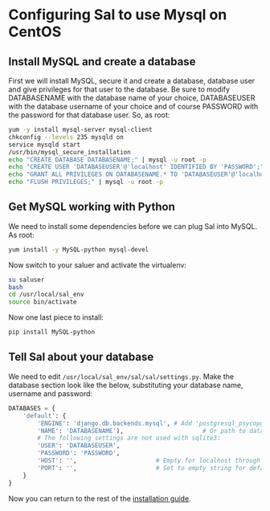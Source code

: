 # Configuring Sal to use Mysql on CentOS

## Install MySQL and create a database

First we will install MySQL, secure it and create a database, database user and give privileges for that user to the database. Be sure to modify DATABASENAME with the database name of your choice, DATABASEUSER with the database username of your choice and of course PASSWORD with the password for that database user. So, as root:

``` bash
yum -y install mysql-server mysql-client
chkconfig --levels 235 mysqld on
service mysqld start
/usr/bin/mysql_secure_installation
echo "CREATE DATABASE DATABASENAME;" | mysql -u root -p
echo "CREATE USER 'DATABASEUSER'@'localhost' IDENTIFIED BY 'PASSWORD';" | mysql -u root -p
echo "GRANT ALL PRIVILEGES ON DATABASENAME.* TO 'DATABASEUSER'@'localhost';" | mysql -u root -p
echo "FLUSH PRIVILEGES;" | mysql -u root -p
```

## Get MySQL working with Python

We need to install some dependencies before we can plug Sal into MySQL. As root:

``` bash
yum install -y MySQL-python mysql-devel
```

Now switch to your saluer and activate the virtualenv:

``` bash
su saluser
bash
cd /usr/local/sal_env
source bin/activate
```

Now one last piece to install:

``` bash
pip install MySQL-python
```

## Tell Sal about your database

We need to edit ``/usr/local/sal_env/sal/sal/settings.py``. Make the database section look like the below, substituting your database name, username and password:

``` python
DATABASES = {
    'default': {
        'ENGINE': 'django.db.backends.mysql', # Add 'postgresql_psycopg2', 'mysql', 'sqlite3' or 'oracle'.
        'NAME': 'DATABASENAME'),                      # Or path to database file if using sqlite3.
        # The following settings are not used with sqlite3:
        'USER': 'DATABASEUSER',
        'PASSWORD': 'PASSWORD',
        'HOST': '',                      # Empty for localhost through domain sockets or '127.0.0.1' for localhost through TCP.
        'PORT': '',                      # Set to empty string for default.
    }
}
```

Now you can return to the rest of the [installation guide](https://github.com/grahamgilbert/sal/blob/master/docs/Installation_on_CentOS6.md).
 